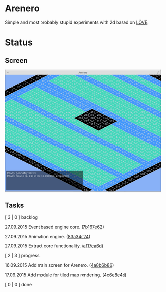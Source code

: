 # Arenero

Simple and most probably stupid experiments with 2d
based on [LÖVE](https://love2d.org).

# Status

## Screen

![Screen of the day](screen_of_the_day.png)

## Tasks

[   3 |   0 ] backlog

27.09.2015 Event based engine core. ([7b167e62](.fl/cards/7b/167e62-d67f-4456-9e60-d27a8477f8c1.md))

27.09.2015 Animation engine. ([83a34c24](.fl/cards/83/a34c24-ecaf-490e-bad9-61a8e4badeee.md))

27.09.2015 Extract core functionality. ([af17ea6d](.fl/cards/af/17ea6d-e384-4a27-89cc-75bf772df106.md))

[   2 |   3 ] progress

16.09.2015 Add main screen for Arenero. ([4a8b6b86](.fl/cards/4a/8b6b86-5b57-4801-b969-c15f1b7620e4.md))

17.09.2015 Add module for tiled map rendering. ([4c6e8e4d](.fl/cards/4c/6e8e4d-02c5-4459-86c6-16a343a3858e.md))

[   0 |   0 ] done
